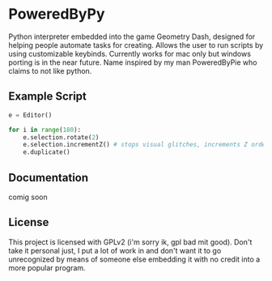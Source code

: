 # PoweredByPy

Python interpreter embedded into the game Geometry Dash, designed for helping people automate tasks for creating. Allows the user to run scripts by using customizable keybinds. Currently works for mac only but windows porting is in the near future. Name inspired by my man PoweredByPie who claims to not like python.

## Example Script

```python
e = Editor()

for i in range(180):
	e.selection.rotate(2)
	e.selection.incrementZ() # stops visual glitches, increments Z order
	e.duplicate()

```

## Documentation

comig soon

## License
This project is licensed with GPLv2 (i'm sorry ik, gpl bad mit good). Don't take it personal just, I put a lot of work in and don't want it to go unrecognized by means of someone else embedding it with no credit into a more popular program.